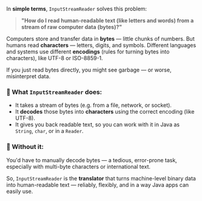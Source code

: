 In **simple terms**, `InputStreamReader` solves this problem:

> **"How do I read human-readable text (like letters and words) from a stream of raw computer data (bytes)?"**

Computers store and transfer data in **bytes** — little chunks of numbers. But humans read **characters** — letters, digits, and symbols. Different languages and systems use different **encodings** (rules for turning bytes into characters), like UTF-8 or ISO-8859-1.

If you just read bytes directly, you might see garbage — or worse, misinterpret data.

### 🎯 What `InputStreamReader` does:
- It takes a stream of bytes (e.g. from a file, network, or socket).
- It **decodes** those bytes into **characters** using the correct encoding (like UTF-8).
- It gives you back readable text, so you can work with it in Java as `String`, `char`, or in a `Reader`.

### 🧠 Without it:
You'd have to manually decode bytes — a tedious, error-prone task, especially with multi-byte characters or international text.

So, `InputStreamReader` is the **translator** that turns machine-level binary data into human-readable text — reliably, flexibly, and in a way Java apps can easily use.